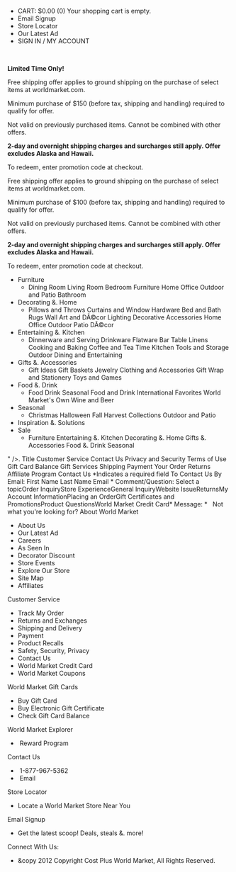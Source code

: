 *   CART: $0.00 (0) Your shopping cart is empty.
*   Email Signup
*   Store Locator
*   Our Latest Ad
*   SIGN IN / MY ACCOUNT

 

**Limited Time Only!**

Free shipping offer applies to ground shipping on the purchase of select items at worldmarket.com.

Minimum purchase of $150 (before tax, shipping and handling) required to qualify for offer.

Not valid on previously purchased items. Cannot be combined with other offers.

**2-day and overnight shipping charges and surcharges still apply. Offer excludes Alaska and Hawaii.**

To redeem, enter promotion code at checkout.

Free shipping offer applies to ground shipping on the purchase of select items at worldmarket.com.

Minimum purchase of $100 (before tax, shipping and handling) required to qualify for offer.

Not valid on previously purchased items. Cannot be combined with other offers.

**2-day and overnight shipping charges and surcharges still apply. Offer excludes Alaska and Hawaii.**

To redeem, enter promotion code at checkout.

*   Furniture
    *   Dining Room Living Room Bedroom Furniture Home Office Outdoor and Patio Bathroom
*   Decorating &. Home
    *   Pillows and Throws Curtains and Window Hardware Bed and Bath Rugs Wall Art and DÃ©cor Lighting Decorative Accessories Home Office Outdoor Patio DÃ©cor
*   Entertaining &. Kitchen
    *   Dinnerware and Serving Drinkware Flatware Bar Table Linens Cooking and Baking Coffee and Tea Time Kitchen Tools and Storage Outdoor Dining and Entertaining
*   Gifts &. Accessories
    *   Gift Ideas Gift Baskets Jewelry Clothing and Accessories Gift Wrap and Stationery Toys and Games
*   Food &. Drink
    *   Food Drink Seasonal Food and Drink International Favorites World Market's Own Wine and Beer
*   Seasonal
    *   Christmas Halloween Fall Harvest Collections Outdoor and Patio
*   Inspiration &. Solutions
*   Sale
    *   Furniture Entertaining &. Kitchen Decorating &. Home Gifts &. Accessories Food &. Drink Seasonal

" />. Title Customer Service Contact Us Privacy and Security Terms of Use Gift Card Balance Gift Services Shipping Payment Your Order Returns Affiliate Program Contact Us \*Indicates a required field To Contact Us By Email: First Name Last Name Email \* Comment/Question: Select a topicOrder InquiryStore ExperienceGeneral InquiryWebsite IssueReturnsMy Account InformationPlacing an OrderGift Certificates and PromotionsProduct QuestionsWorld Market Credit Card\* Message: \*   Not what you're looking for? About World Market

*   About Us
*   Our Latest Ad
*   Careers
*   As Seen In
*   Decorator Discount
*   Store Events
*   Explore Our Store
*   Site Map
*   Affiliates

Customer Service

*   Track My Order
*   Returns and Exchanges
*   Shipping and Delivery
*   Payment
*   Product Recalls
*   Safety, Security, Privacy
*   Contact Us
*   World Market Credit Card
*   World Market Coupons

World Market Gift Cards

*   Buy Gift Card
*   Buy Electronic Gift Certificate
*   Check Gift Card Balance

World Market Explorer

*    Reward Program

Contact Us

*    1-877-967-5362
*    Email

  
Store Locator

*   Locate a World Market Store Near You  
    

Email Signup

*   Get the latest scoop! Deals, steals &. more!

Connect With Us:  

*   &copy 2012 Copyright Cost Plus World Market, All Rights Reserved.
